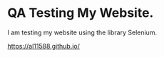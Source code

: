 # QA Testing My Website.

I am testing my website using the library Selenium.

https://al11588.github.io/
